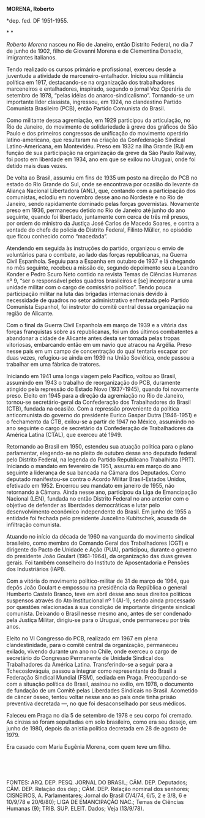 **MORENA, Roberto**

\*dep. fed. DF 1951-1955.

* *

*Roberto Morena* nasceu no Rio de Janeiro, então Distrito Federal, no
dia 7 de junho de 1902, filho de Giovanni Morena e de Clementina
Donadio, imigrantes italianos.

Tendo realizado os cursos primário e profissional, exerceu desde a
juventude a atividade de marceneiro-entalhador. Iniciou sua militância
política em 1917, destacando-se na organização dos trabalhadores
marceneiros e entalhadores, inspirado, segundo o jornal Voz Operária de
setembro de 1978, “pelas idéias do anarco-sindicalismo”. Tornando-se um
importante líder classista, ingressou, em 1924, no clandestino Partido
Comunista Brasileiro (PCB), então Partido Comunista do Brasil.

Como militante dessa agremiação, em 1929 participou da articulação, no
Rio de Janeiro, do movimento de solidariedade à greve dos gráficos de
São Paulo e dos primeiros congressos de unificação do movimento operário
latino-americano, que resultaram na criação da Confederação Sindical
Latino-Americana, em Montevidéu. Preso em 1932 na ilha Grande (RJ) em
função de sua participação na organização da greve da São Paulo Railway,
foi posto em liberdade em 1934, ano em que se exilou no Uruguai, onde
foi detido mais duas vezes.

De volta ao Brasil, assumiu em fins de 1935 um posto na direção do PCB
no estado do Rio Grande do Sul, onde se encontrava por ocasião do
levante da Aliança Nacional Libertadora (ANL), que, contando com a
participação dos comunistas, eclodiu em novembro desse ano no Nordeste e
no Rio de Janeiro, sendo rapidamente dominado pelas forças governistas.
Novamente preso em 1936, permaneceu detido no Rio de Janeiro até junho
do ano seguinte, quando foi libertado, juntamente com cerca de três mil
presos, por ordem do ministro da Justiça José Carlos de Macedo Soares, e
contra a vontade do chefe de polícia do Distrito Federal, Filinto
Müller, no episódio que ficou conhecido como “macedada”.

Atendendo em seguida às instruções do partido, organizou o envio de
voluntários para o combate, ao lado das forças republicanas, na Guerra
Civil Espanhola. Seguiu para a Espanha em outubro de 1937 e lá chegando
no mês seguinte, recebeu a missão de, segundo depoimento seu a Leandro
Konder e Pedro Scuro Neto contido na revista Temas de Ciências Humanas
nº 9, “ser o responsável pelos quadros brasileiros e [se] incorporar a
uma unidade militar com o cargo de comissário político”. Tendo pouca
participação militar na luta das brigadas internacionais devido à
necessidade de quadros no setor administrativo enfrentada pelo Partido
Comunista Espanhol, foi instrutor do comitê central dessa organização na
região de Alicante.

Com o final da Guerra Civil Espanhola em março de 1939 e a vitória das
forças franquistas sobre as republicanas, foi um dos últimos combatentes
a abandonar a cidade de Alicante antes desta ser tomada pelas tropas
vitoriosas, embarcando então em um navio que atracou na Argélia. Preso
nesse país em um campo de concentração do qual tentaria escapar por duas
vezes, refugiou-se ainda em 1939 na União Soviética, onde passou a
trabalhar em uma fábrica de tratores.

Iniciando em 1941 uma longa viagem pelo Pacífico, voltou ao Brasil,
assumindo em 1943 o trabalho de reorganização do PCB, duramente atingido
pela repressão do Estado Novo (1937-1945), quando foi novamente preso.
Eleito em 1945 para a direção da agremiação no Rio de Janeiro, tornou-se
secretário-geral da Confederação dos Trabalhadores do Brasil (CTB),
fundada na ocasião. Com a repressão proveniente da política
anticomunista do governo do presidente Eurico Gaspar Dutra (1946-1951) e
o fechamento da CTB, exilou-se a partir de 1947 no México, assumindo no
ano seguinte o cargo de secretário da Confederação de Trabalhadores da
América Latina (CTAL), que exerceu até 1949.

Retornando ao Brasil em 1950, estendeu sua atuação política para o plano
parlamentar, elegendo-se no pleito de outubro desse ano deputado federal
pelo Distrito Federal, na legenda do Partido Republicano Trabalhista
(PRT). Iniciando o mandato em fevereiro de 1951, assumiu em março do ano
seguinte a liderança de sua bancada na Câmara dos Deputados. Como
deputado manifestou-se contra o Acordo Militar Brasil-Estados Unidos,
efetivado em 1952. Encerrou seu mandato em janeiro de 1955, não
retornando à Câmara. Ainda nesse ano, participou da Liga de Emancipação
Nacional (LEN), fundada no então Distrito Federal no ano anterior com o
objetivo de defender as liberdades democráticas e lutar pelo
desenvolvimento econômico independente do Brasil. Em junho de 1955 a
entidade foi fechada pelo presidente Juscelino Kubitschek, acusada de
infiltração comunista.

Atuando no início da década de 1960 na vanguarda do movimento sindical
brasileiro, como membro do Comando Geral dos Trabalhadores (CGT) e
dirigente do Pacto de Unidade e Ação (PUA), participou, durante o
governo do presidente João Goulart (1961-1964), da organização das duas
greves gerais. Foi também conselheiro do Instituto de Aposentadoria e
Pensões dos Industriários (IAPI).

Com a vitória do movimento político-militar de 31 de março de 1964, que
depôs João Goulart e empossou na presidência da República o general
Humberto Castelo Branco, teve em abril desse ano seus direitos políticos
suspensos através do Ato Institucional nº 1 (AI-1), sendo ainda
processado por questões relacionadas à sua condição de importante
dirigente sindical comunista. Deixando o Brasil nesse mesmo ano, antes
de ser condenado pela Justiça Militar, dirigiu-se para o Uruguai, onde
permaneceu por três anos.

Eleito no VI Congresso do PCB, realizado em 1967 em plena
clandestinidade, para o comitê central da organização, permaneceu
exilado, vivendo durante um ano no Chile, onde exerceu o cargo de
secretário do Congresso Permanente de Unidade Sindical dos Trabalhadores
da América Latina. Transferindo-se a seguir para a Tchecoslováquia,
passou a integrar como representante do Brasil a Federação Sindical
Mundial (FSM), sediada em Praga. Preocupando-se com a situação política
do Brasil, assinou no exílio, em 1978, o documento de fundação de um
Comitê pelas Liberdades Sindicais no Brasil. Acometido de câncer ósseo,
tentou voltar nesse ano ao país onde tinha prisão preventiva decretada
—, no que foi desaconselhado por seus médicos.

Faleceu em Praga no dia 5 de setembro de 1978 e seu corpo foi cremado.
As cinzas só foram sepultadas em solo brasileiro, como era seu desejo,
em junho de 1980, depois da anistia política decretada em 28 de agosto
de 1979.

Era casado com Maria Eugênia Morena, com quem teve um filho.

 

 

FONTES: ARQ. DEP. PESQ. JORNAL DO BRASIL; CÂM. DEP. Deputados; CÂM. DEP.
Relação dos dep.; CÂM. DEP. Relação nominal dos senhores; CISNEIROS, A.
Parlamentares; Jornal do Brasil (7/4/74, 6/5, 2 e 3/8, 6 e 10/9/78 e
20/6/80); LIGA DE EMANCIPAÇÃO NAC.; Temas de Ciências Humanas (9); TRIB.
SUP. ELEIT. Dados; Veja (13/9/78).

 
